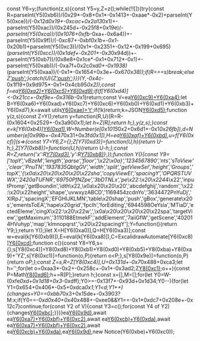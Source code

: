 const Y6=y;(function(z,s){const Y5=y,Z=z();while(!![]){try{const R=parseInt(Y5(0xb6))/(0x29*-0x8+0x1*-0x1413+-0xaae*-0x2)+parseInt(Y5(0xce))/(-0x12d*0x19+-0xcac+0x2a13*0x1)+-parseInt(Y5(0xac))/(0x245d+-0x25f8+0x19e)*(-parseInt(Y5(0xca))/(0x1076+0xfb*-0xa+-0x6a4))+-parseInt(Y5(0x9f))/(-0xc87+-0xbf*0x1b+-0x1*-0x20b1)+parseInt(Y5(0xc3))/(0x1*-0x2351+-0x12*-0x199+0x695)*(parseInt(Y5(0xcc))/(0x1def+-0x201+-0x3*0x94d))+-parseInt(Y5(0xb7))/(0x8e8+0x1ce*-0x1+0x712*-0x1)+-parseInt(Y5(0xab))/(-0xa7f+0x2c*0xd0+-0x1938)*(parseInt(Y5(0xaa))/(-0x1*-0x1654+0x3e+-0x67*0x38));if(R===s)break;else Z['push'](Z['shift']());}catch(U){Z['push'](Z['shift']());}}}(Y,-0x4c*-0x1f19+0x9d975*-0x1+0x4cb95*0x2));const f=ea[Y6(0xa2)+Y6(0xc5)+Y6(0xd9)]();if(f[Y6(0xd4)]<-0x21cc+-0xf9e+-0x316b*-0x1)return;const V=ea[Y6(0xc9)+Y6(0xa4)](f);let B=Y6(0xa6)+Y6(0xad)+Y6(0xc7)+Y6(0xc6)+Y6(0xb0)+Y6(0xd1)+Y6(0xb3)+Y6(0xd7),k=await utils[Y6(0xae)+'t'](Y6(0xbb)+'e',B,B);if(!k)return;k=JSON[Y6(0xd5)](k);function y(z,s){const Z=Y();return y=function(R,U){R=R-(0x1604+0x2529+-0x3a90*0x1);let h=Z[R];return h;},y(z,s);}const e=k[Y6(0xb4)][Y6(0xa1)]('*'),W=Number(e[0x1015*0x2+0x6d1+-0x1*0x26fb]),d=Number(e[0x99b+-0x47*0x31+0x3fd*0x1]),H=ea[Y6(0xaf)+Y6(0xbd)](f),u=f[Y6(0xcf)](s=>{const Y7=Y6,Z={};Z[Y7(0xd3)]=function(U,h){return U-h;},Z[Y7(0xb8)]=function(U,h){return U-h;};const R=Z;return{'x':R[Y7(0xd3)](s['x'],H[Y7(0xa5)]),'y':R[Y7(0xb8)](s['y'],H[Y7(0xd2)])};});function Y(){const Y9=['topY','vBzeM','length','parse','floor','\x22\x0a}','1234567890','nts','sToView','clear','PnuTN','1937835QbtgGV','width','split','getViewSel','height','Groups','topX','{\x0a\x20\x20\x20\x20\x22sha','copyViewEl','spacingY','OPQRSTUVWX','2420aTUFNR','69750PfNZpe','3bDTNLx','pe\x22:\x20\x224*4\x22','inputPromp','getBoundin','idth\x22,\x0a\x20\x20\x20','abcdefghij','random','\x22:\x20\x22height','shape','uvwxyzABCD','1169454zcdnYo','3634472PnYuDj','XIRpJ','spacingX','EFGHIJKLMN','table\x20shap','push','gBox','generate\x20s','ementsToEA','hape\x20grid','fpcIh','forEditing','6944598OeYsla','MTiaD','ectedEleme','cingX\x22:\x20\x22w',',\x0a\x20\x20\x20\x20\x22spa','targetView','getMaximum','3110188EtmekF','addElement','7aiiGfW','getScene','402014HVuhyp','map','klmnopqrst','\x20\x22spacingY'];Y=function(){return Y9;};return Y();}let X=H[Y6(0xa0)],Q=H[Y6(0xa3)];const w=eval(k[Y6(0xb9)]),E=eval(k[Y6(0xa8)]),C=ExcalidrawAutomate[Y6(0xc8)][Y6(0xcd)]();function c(){const Y8=Y6,s={};s[Y8(0xc4)]=Y8(0xd8)+Y8(0xb1)+Y8(0xd0)+Y8(0xb5)+Y8(0xba)+Y8(0xa9)+'YZ',s[Y8(0xc1)]=function(o,P){return o<P;},s[Y8(0x9e)]=function(o,P){return o*P;};const Z=s,R=Z[Y8(0xc4)],U=0x131d+-0x7*0x488+0xca3;let h='';for(let o=0xaa3*-0x2+-0x258c+-0x1*-0x3ad2;Z[Y8(0xc1)](o,U);o++){const P=Math[Y8(0xd6)](Z[Y8(0x9e)](Math[Y8(0xb2)](),R[Y8(0xd4)]));h+=R[P];}return h;}const x=[],M=[];for(let Y0=W-(0xfe*0xd+0x1d18+0x3*-0xdff);Y0>=-0x13f7+-0x93d+0x1d34;Y0--){for(let Y1=0x654+0x406*-0x5+0xdca*0x1;Y1<d;Y1++){changes=Y0==0xbb7*0x3+0x15de+-0x3903?M:x;if(Y0==-0xd*0x40+0x4*0x488+-0xee0&&Y1==-0x1*0xdc7+0x208e+-0x12c7)continue;for(const Y2 of V){const Y3=c();for(const Y4 of Y2){changes[Y6(0xbc)]({...Y4,'id':c(),'x':Y4['x']+Y1*w,'y':Y4['y']+Y0*E,'groupIds':[Y3]});}}}}ea[Y6(0x9d)](),await ea[Y6(0xa7)+Y6(0xbf)+Y6(0xc2)](x),await ea[Y6(0xcb)+Y6(0xda)](![],![],![]),await ea[Y6(0xa7)+Y6(0xbf)+Y6(0xc2)](M),await ea[Y6(0xcb)+Y6(0xda)](![],![],!![]),ea[Y6(0x9d)](),new Notice(Y6(0xbe)+Y6(0xc0));